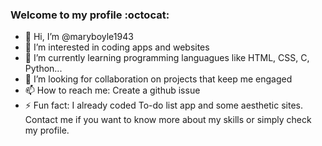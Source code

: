 ###  Welcome to my profile :octocat:

- 👋 Hi, I’m @maryboyle1943
- 👀 I’m interested in coding apps and websites
- 🌱 I’m currently learning programming languagues like HTML, CSS, C, Python...
- 💞️ I’m looking for collaboration on projects that keep me engaged 
- 📫 How to reach me: Create a github issue
- ⚡ Fun fact: I already coded To-do list app and some aesthetic sites. Contact me if you want to know more about my skills or simply check my profile.
